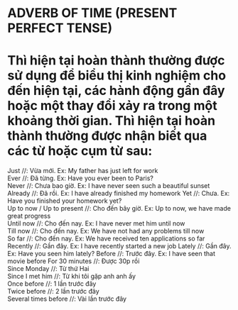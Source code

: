 # ADVERB OF TIME (PRESENT PERFECT TENSE)

# Thì hiện tại hoàn thành thường được sử dụng để biểu thị kinh nghiệm cho đến hiện tại, các hành động gần đây hoặc một thay đổi xảy ra trong một khoảng thời gian. Thì hiện tại hoàn thành thường được nhận biết qua các từ hoặc cụm từ sau:

Just //: Vừa mới. Ex: My father has just left for work   
Ever //: Đã từng. Ex: Have you ever been to Paris?        
Never //: Chưa bao giờ. Ex: I have never seen such a beautiful sunset
Already //: Đã rồi. Ex: I have already finished my homework
Yet //: Chưa. Ex: Have you finished your homework yet?      
Up to now / Up to present  //: Cho đến bây giờ. Ex: Up to now, we have made great progress   
Until now //: Cho đến nay. Ex: I have never met him until now  
Till now //: Cho đến nay. Ex: We have not had any problems till now      
So far //: Cho đến nay. Ex: We have received ten applications so far
Recently //:  Gần đây. Ex: I have recently started a new job
Lately //: Gần đây. Ex: Have you seen him lately?
Before //: Trước đây. Ex: I have seen that movie before
For 30 minutes //: Được 30p rồi     
Since Monday //: Từ thứ Hai       
Since I met him //: Từ khi tôi gặp anh anh ấy                   
Once before //: 1 lần trước đây        
Twice before //: 2 lần trước đây       
Several times before //: Vài lần trước đây
            

